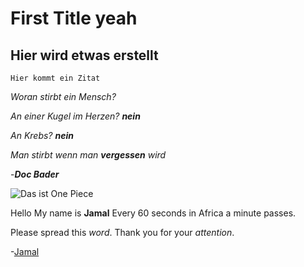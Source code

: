 # First Title yeah
## Hier wird etwas erstellt



`Hier kommt ein Zitat`

*Woran stirbt ein Mensch?*

*An einer Kugel im Herzen?* ***nein***

*An Krebs?*
***nein***

*Man stirbt wenn man **vergessen** wird*

-***Doc Bader***



![Das ist One Piece](https://user-images.githubusercontent.com/110892637/183600819-225ec53b-8418-4377-bb23-1217e2228580.png)




Hello My name is **Jamal** Every 60 seconds in Africa a minute passes.

Please spread this *word*. Thank you for your _attention_.

-[Jamal](https://www.youtube.com/watch?v=7Zm1hPbmzPw)

